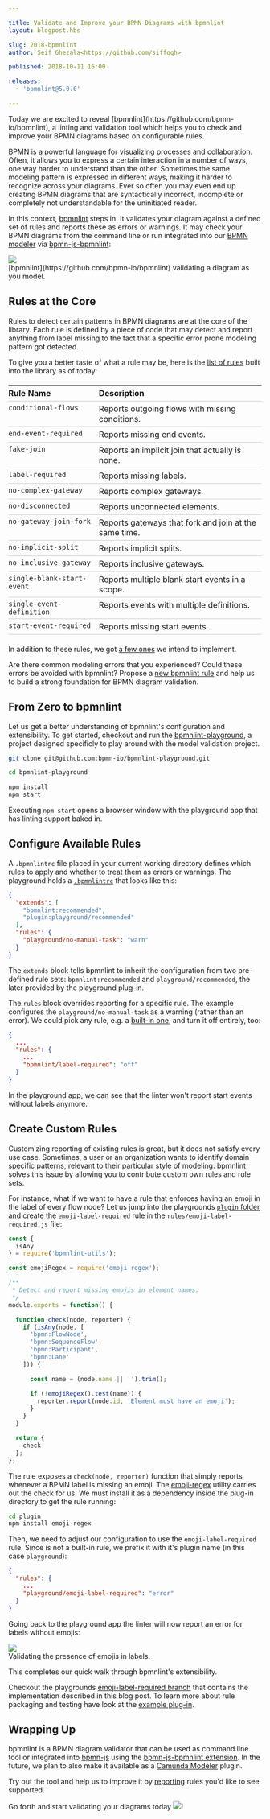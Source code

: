 ```yaml
---

title: Validate and Improve your BPMN Diagrams with bpmnlint
layout: blogpost.hbs

slug: 2018-bpmnlint
author: Seif Ghezala<https://github.com/siffogh>

published: 2018-10-11 16:00

releases:
  - 'bpmnlint@5.0.0'

---
```



<p class="introduction">
  Today we are excited to reveal [bpmnlint](https://github.com/bpmn-io/bpmnlint), a linting and validation tool which helps you to check and improve your BPMN diagrams based on configurable rules.
</p>

<!-- continue -->

BPMN is a powerful language for visualizing processes and collaboration.
Often, it allows you to express a certain interaction in a number of ways, one way harder to understand than the other.
Sometimes the same modeling pattern is expressed in different ways, making it harder to recognize across your diagrams.
Ever so often you may even end up creating BPMN diagrams that are syntactically incorrect, incomplete or completely not understandable for the uninitiated reader.

In this context, [bpmnlint](https://github.com/bpmn-io/bpmnlint) steps in.
It validates your diagram against a defined set of rules and reports these as errors or warnings.
It may check your BPMN diagrams from the command line or run integrated into our [BPMN modeler](https://bpmn.io/toolkit/bpmn-js/) via [bpmn-js-bpmnlint](https://github.com/bpmn-io/bpmn-js-bpmnlint):

<div class="figure">
  <img src="{{ assets }}/attachments/blog/2018/012-bpmnlint.gif" />
  <figcaption>
    [bpmnlint](https://github.com/bpmn-io/bpmnlint) validating a diagram as you model.
  </figcaption>
</div>


## Rules at the Core

Rules to detect certain patterns in BPMN diagrams are at the core of the library.
Each rule is defined by a piece of code that may detect and report anything from label missing to the fact that a specific error prone modeling pattern got detected.

To give you a better taste of what a rule may be, here is the [list of rules](https://github.com/bpmn-io/bpmnlint/tree/master/rules) built into the library as of today:

<style>
  table {
    margin: 20px 0;
  }

  th, td {
    padding: 5px;
    vertical-align: top;
    border-bottom: solid 1px #CCC;
    border-collapse: collapse;
  }

  th:first-child,
  td:first-child {
    white-space: nowrap;
    padding-left: 0;
  }
</style>

| Rule Name | Description |
|:--- | :---|
| `conditional-flows` | Reports outgoing flows with missing conditions. |
| `end-event-required` | Reports missing end events. |
| `fake-join` | Reports an implicit join that actually is none. |
| `label-required` | Reports missing labels. |
| `no-complex-gateway` | Reports complex gateways. |
| `no-disconnected` | Reports unconnected elements. |
| `no-gateway-join-fork` | Reports gateways that fork and join at the same time. |
| `no-implicit-split` | Reports implicit splits. |
| `no-inclusive-gateway` | Reports inclusive gateways. |
| `single-blank-start-event` | Reports multiple blank start events in a scope. |
| `single-event-definition` | Reports events with multiple definitions. |
| `start-event-required` | Reports missing start events. |

In addition to these rules, we got [a few ones](https://github.com/bpmn-io/bpmnlint/issues?q=is%3Aissue+is%3Aopen+label%3Arules) we intend to implement.

Are there common modeling errors that you experienced?
Could these errors be avoided with bpmnlint?
Propose a [new bpmnlint rule](https://github.com/bpmn-io/bpmnlint/issues/new?template=NEW_RULE.md) and help us to build a strong foundation for BPMN diagram validation.


## From Zero to bpmnlint

Let us get a better understanding of bpmnlint's configuration and extensibility.
To get started, checkout and run the [bpmnlint-playground](https://github.com/bpmn-io/bpmnlint-playground), a project designed specificly to play around with the model validation project.

```sh
git clone git@github.com:bpmn-io/bpmnlint-playground.git

cd bpmnlint-playground

npm install
npm start
```

Executing `npm start` opens a browser window with the playground app that has linting support baked in.


## Configure Available Rules

A `.bpmnlintrc` file placed in your current working directory defines which rules to apply and whether to treat them as errors or warnings. The playground holds a [`.bpmnlintrc`](https://github.com/bpmn-io/bpmnlint-playground/blob/master/.bpmnlintrc) that looks like this:

```json
{
  "extends": [
    "bpmnlint:recommended",
    "plugin:playground/recommended"
  ],
  "rules": {
    "playground/no-manual-task": "warn"
  }
}
```

The `extends` block tells bpmnlint to inherit the configuration from two pre-defined rule sets: `bpmnlint:recommended` and `playground/recommended`, the later provided by the playground plug-in.

The `rules` block overrides reporting for a specific rule.
The example configures the `playground/no-manual-task` as a warning (rather than an error).
We could pick any rule, e.g. a [built-in one](https://github.com/bpmn-io/bpmnlint/tree/master/rules), and turn it off entirely, too:

```json
{
  ...
  "rules": {
    ...
    "bpmnlint/label-required": "off"
  }
}
```

In the playground app, we can see that the linter won't report start events without labels anymore.


## Create Custom Rules

Customizing reporting of existing rules is great, but it does not satisfy every use case.
Sometimes, a user or an organization wants to identify domain specific patterns, relevant to their particular style of modeling.
bpmnlint solves this issue by allowing you to contribute custom own rules and rule sets.

For instance, what if we want to have a rule that enforces having an emoji in the label of every flow node?
Let us jump into the playgrounds [`plugin` folder](https://github.com/bpmn-io/bpmnlint-playground/tree/master/plugin) and create the `emoji-label-required` rule in the `rules/emoji-label-required.js` file:

```js
const {
  isAny
} = require('bpmnlint-utils');

const emojiRegex = require('emoji-regex');

/**
 * Detect and report missing emojis in element names.
 */
module.exports = function() {

  function check(node, reporter) {
    if (isAny(node, [
      'bpmn:FlowNode',
      'bpmn:SequenceFlow',
      'bpmn:Participant',
      'bpmn:Lane'
    ])) {

      const name = (node.name || '').trim();

      if (!emojiRegex().test(name)) {
        reporter.report(node.id, 'Element must have an emoji');
      }
    }
  }

  return {
    check
  };
};
```

The rule exposes a `check(node, reporter)` function that simply reports whenever a BPMN label is missing an emoji.
The [emoji-regex](https://www.npmjs.com/package/emoji-regex) utility carries out the check for us.
We must install it as a dependency inside the plug-in directory to get the rule running:

```sh
cd plugin
npm install emoji-regex
```

Then, we need to adjust our configuration to use the `emoji-label-required` rule.
Since is not a built-in rule, we prefix it with it's plugin name (in this case `playground`):

```json
{
  "rules": {
    ...
    "playground/emoji-label-required": "error"
  }
}
```

Going back to the playground app the linter will now report an error for labels without emojis:

<div class="figure">
  <img src="{{ assets }}/attachments/blog/2018/012-bpmnlint-emoji.gif">
  <figcaption>
    Validating the presence of emojis in labels.
  </figcaption>
</div>

This completes our quick walk through bpmnlint's extensibility.

Checkout the playgrounds [emoji-label-required branch](https://github.com/bpmn-io/bpmnlint-playground/tree/emoji-label-required) that contains the implementation described in this blog post.
To learn more about rule packaging and testing have look at the [example plug-in](https://github.com/bpmn-io/bpmn-js-bpmnlint).


## Wrapping Up

bpmnlint is a BPMN diagram validator that can be used as command line tool or integrated into [bpmn-js](https://github.com/bpmn-io/bpmn-js) using the [bpmn-js-bpmnlint extension](https://github.com/bpmn-io/bpmn-js-bpmnlint). In the future, we plan to also make it available as a [Camunda Modeler](https://github.com/camunda/camunda-modeler) plugin.

Try out the tool and help us to improve it by [reporting](https://github.com/bpmn-io/bpmnlint/issues/new?template=NEW_RULE.md) rules you'd like to see supported.

Go forth and start validating your diagrams today <img class="emoji" src="https://twemoji.maxcdn.com/2/svg/1f916.svg" />!